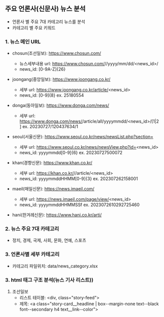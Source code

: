 ## 주요 언론사(신문사) 뉴스 분석
- 언론사 별 주요 7대 카테고리 뉴스를 분석
- 카테고리 별 주요 키워드 

### 1. 뉴스 메인 URL
- chosun(조선일보): https://www.chosun.com/
    - 뉴스세부내용 url: https://www.chosun.com/<category1>/<category2>/yyyy/mm/dd/<news_id>/
    - news_id: [0-9A-Z]{26}

- joongang(중앙일보): https://www.joongang.co.kr/
    - 세부 url: https://www.joongang.co.kr/article/<news_id>
    - news_id: [0-9]{8} ex. 25180554

- donga(동아일보): https://www.donga.com/news/
    <!-- - 세부카테고리 뉴스리스트: https://www.donga.com/news/<category1>/<category2>/ -->
    - 세부 url: https://www.donga.com/news/<category1>/article/all/yyyymmdd/<news_id>/[1|2] ex. 20230727/120437634/1

- seoul(서울신문): https://www.seoul.co.kr/news/newsList.php?section=
    - 세부 url: https://www.seoul.co.kr/news/newsView.php?id=<news_id>
    - news_id: yyyymmdd[0-9]{6} ex. 20230727500072

- khan(경향신문): https://www.khan.co.kr/
    - 세부 url: https://khan.co.kr/<category1>/<category2>/article/<news_id>
    - news_id: yyyymmddHHMM[0-9]{3} ex. 202307262158001

- maeil(매일신문): https://news.imaeil.com/
    - 세부 url: https://news.imaeil.com/page/view/<news_id>
    - news_id: yyyymmddHHMMSSf   ex. 2023072610292725460

- hani(한겨례신문): https://www.hani.co.kr/arti/

### 2. 뉴스 주요 7대 카테고리
- 정치, 경제, 국제, 사회, 문화, 연예, 스포츠

### 3. 언론사별 세부 카테고리
- 카테고리 파일위치: data/news_category.xlsx

### 3. html 태그 구조 분석(뉴스 기사 리스트))
1) 조선일보 
    - 리스트 테이블: \<div, class="story-feed">
    - 제목: \<a class="story-card__headline | box--margin-none text--black font--secondary h4 text__link--color">